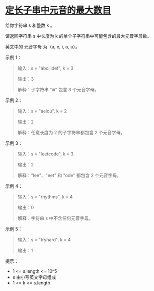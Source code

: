 #  [定长子串中元音的最大数目]()

给你字符串 s 和整数 k 。

请返回字符串 s 中长度为 k 的单个子字符串中可能包含的最大元音字母数。

英文中的 元音字母 为（a, e, i, o, u）。

 

示例 1：

> 输入：s = "abciiidef", k = 3
> 
> 输出：3
> 
> 解释：子字符串 "iii" 包含 3 个元音字母。

示例 2：

> 输入：s = "aeiou", k = 2
> 
> 输出：2
> 
> 解释：任意长度为 2 的子字符串都包含 2 个元音字母。

示例 3：

> 输入：s = "leetcode", k = 3
> 
> 输出：2
> 
> 解释："lee"、"eet" 和 "ode" 都包含 2 个元音字母。

示例 4：

> 输入：s = "rhythms", k = 4
> 
> 输出：0
> 
> 解释：字符串 s 中不含任何元音字母。

示例 5：

> 输入：s = "tryhard", k = 4
> 
> 输出：1
 

提示：

- 1 <= s.length <= 10^5
- s 由小写英文字母组成
- 1 <= k <= s.length
